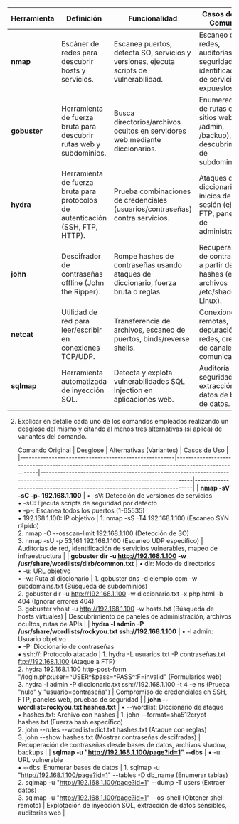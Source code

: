| Herramienta | Definición | Funcionalidad | Casos de Uso Comunes |
|-------------|------------|---------------|------------------------|
| **nmap**    | Escáner de redes para descubrir hosts y servicios. | Escanea puertos, detecta SO, servicios y versiones, ejecuta scripts de vulnerabilidad. | Escaneo de redes, auditorías de seguridad, identificación de servicios expuestos. |
| **gobuster**| Herramienta de fuerza bruta para descubrir rutas web y subdominios. | Busca directorios/archivos ocultos en servidores web mediante diccionarios. | Enumeración de rutas en sitios web (ej. /admin, /backup), descubrimiento de subdominios. |
| **hydra**   | Herramienta de fuerza bruta para protocolos de autenticación (SSH, FTP, HTTP). | Prueba combinaciones de credenciales (usuarios/contraseñas) contra servicios. | Ataques de diccionario a inicios de sesión (ej. SSH, FTP, paneles de administración). |
| **john**    | Descifrador de contraseñas offline (John the Ripper). | Rompe hashes de contraseñas usando ataques de diccionario, fuerza bruta o reglas. | Recuperación de contraseñas a partir de hashes (ej. archivos /etc/shadow de Linux). |
| **netcat**  | Utilidad de red para leer/escribir en conexiones TCP/UDP. | Transferencia de archivos, escaneo de puertos, binds/reverse shells. | Conexiones remotas, depuración de redes, creación de canales de comunicación. |
| **sqlmap**  | Herramienta automatizada de inyección SQL. | Detecta y explota vulnerabilidades SQL Injection en aplicaciones web. | Auditoría de seguridad web, extracción de datos de bases de datos. |


2. Explicar en detalle cada uno de los comandos empleados realizando un desglose del mismo y citando al menos tres alternativas (si aplica) de variantes del comando.

   Comando Original                                      | Desglose                                                                                             | Alternativas (Variantes)                                                                                                      | Casos de Uso                                                             |
|------------------------------------------------------|----------------------------------------------------------------------------------------------------|-------------------------------------------------------------------------------------------------------------------------------|-------------------------------------------------------------------------|
| **nmap -sV -sC -p- 192.168.1.100**                   | • -sV: Detección de versiones de servicios<br>• -sC: Ejecuta scripts de seguridad por defecto<br>• -p-: Escanea todos los puertos (1-65535)<br>• 192.168.1.100: IP objetivo | 1. nmap -sS -T4 192.168.1.100 (Escaneo SYN rápido)<br>2. nmap -O --osscan-limit 192.168.1.100 (Detección de SO)<br>3. nmap -sU -p 53,161 192.168.1.100 (Escaneo UDP específico) | Auditorías de red, identificación de servicios vulnerables, mapeo de infraestructura |
| **gobuster dir -u http://192.168.1.100 -w /usr/share/wordlists/dirb/common.txt** | • dir: Modo de directorios<br>• -u: URL objetivo<br>• -w: Ruta al diccionario                             | 1. gobuster dns -d ejemplo.com -w subdomains.txt (Búsqueda de subdominios)<br>2. gobuster dir -u http://192.168.1.100 -w diccionario.txt -x php,html -b 404 (Ignorar errores 404)<br>3. gobuster vhost -u http://192.168.1.100 -w hosts.txt (Búsqueda de hosts virtuales) | Descubrimiento de paneles de administración, archivos ocultos, rutas de APIs |
| **hydra -l admin -P /usr/share/wordlists/rockyou.txt ssh://192.168.1.100** | • -l admin: Usuario objetivo<br>• -P: Diccionario de contraseñas<br>• ssh://: Protocolo atacado         | 1. hydra -L usuarios.txt -P contraseñas.txt ftp://192.168.1.100 (Ataque a FTP)<br>2. hydra 192.168.1.100 http-post-form "/login.php:user=^USER^&pass=^PASS^:F=invalid" (Formularios web)<br>3. hydra -l admin -P diccionario.txt ssh://192.168.1.100 -t 4 -e ns (Prueba "nulo" y "usuario=contraseña") | Compromiso de credenciales en SSH, FTP, paneles web, pruebas de seguridad |
| **john --wordlist=rockyou.txt hashes.txt**           | • --wordlist: Diccionario de ataque<br>• hashes.txt: Archivo con hashes                              | 1. john --format=sha512crypt hashes.txt (Fuerza hash específico)<br>2. john --rules --wordlist=dict.txt hashes.txt (Ataque con reglas)<br>3. john --show hashes.txt (Mostrar contraseñas descifradas) | Recuperación de contraseñas desde bases de datos, archivos shadow, backups |
| **sqlmap -u "http://192.168.1.100/page?id=1" --dbs** | • -u: URL vulnerable<br>• --dbs: Enumerar bases de datos                                             | 1. sqlmap -u "http://192.168.1.100/page?id=1" --tables -D db_name (Enumerar tablas)<br>2. sqlmap -u "http://192.168.1.100/page?id=1" --dump -T users (Extraer datos)<br>3. sqlmap -u "http://192.168.1.100/page?id=1" --os-shell (Obtener shell remoto) | Explotación de inyección SQL, extracción de datos sensibles, auditorías web |
